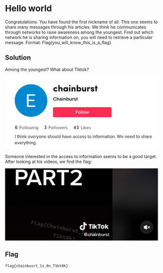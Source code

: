 # Hello world

Congratulations. You have found the  first nickname of all. This one seems to share many messages through his articles. We think he communicates through networks to raise awareness  among the youngest. Find out which network he is sharing information on, you will need to retrieve a particular message. Format: Flag{you_will_know_this_is_a_flag}

## Solution

Among the youngest? What about Tiktok?

![image-20211205002035283](img/image-20211205002035283.png)

Someone interested in the access to information seems to be a good target. After looking at his videos, we find the flag:

![image-20211205002137145](img/image-20211205002137145.png)

## Flag

```
flag{chainbusrt_1s_0n_T1kt0k}
```

